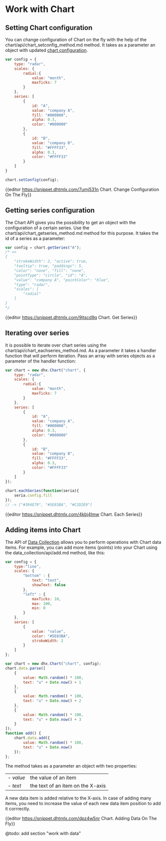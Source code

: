 Work with Chart
==================

Setting Chart configuration
------------------------

You can change configuration of Chart on the fly with the help of the chart/api/chart_setconfig_method.md method. It takes as a parameter an object with updated [chart configuration](chart/configuration_properties.md).

~~~js
var config = {
    type: "radar",
    scales: {
        radial:{
            value: "month",
            maxTicks: 7
        }
    },
    series: [
        {
            id: "A",
            value: "company A",
            fill: "#000000",
            alpha: 0.3,
            color: "#000000"
        },
        {
            id: "B",
            value: "company B",
            fill: "#FFFF33",
            alpha: 0.3,
            color: "#FFFF33"
        }
    ]
}

chart.setConfig(config);
~~~

{{editor    https://snippet.dhtmlx.com/7umj531n	Chart. Change Configuration On The Fly}}

Getting series configuration
-----------------------------

The Chart API gives you the possibility to get an object with the configuration of a certain series. Use the chart/api/chart_getseries_method.md method for this purpose. It takes the id of a series as a parameter:

~~~js
var config = chart.getSeries("A");
/* => 
{
    "strokeWidth": 2, "active": true,
    "tooltip": true, "paddings": 5,
    "color": "none", "fill": "none",
    "pointType": "circle", "id": "A",
    "value": "company A", "pointColor": "blue",
    "type": "radar",
    "scales": [
        "radial"
    ]
}
*/
~~~

{{editor    https://snippet.dhtmlx.com/9jtscd9q	Chart. Get Series}}

Iterating over series
----------------------

It is possible to iterate over chart series using the chart/api/chart_eachseries_method.md. As a parameter it takes a handler function that will perform iteration. 
Pass an array with series objects as a parameter of the handler function:

~~~js
var chart = new dhx.Chart("chart", {
    type: "radar",
    scales: {
        radial:{
            value: "month",
            maxTicks: 7
        }
    },
    series: [
        {
            id: "A",
            value: "company A",
            fill: "#000000",
            alpha: 0.3,
            color: "#000000"
        },
        {
            id: "B",
            value: "company B",
            fill: "#FFFF33",
            alpha: 0.3,
            color: "#FFFF33"
        }
    ]
});
 
chart.eachSeries(function(seria){
    seria.config.fill
});
// -> ["#394E79", "#5E83BA", "#C2D2E9"]
~~~

{{editor    https://snippet.dhtmlx.com/4kbj4lmw	Chart. Each Series}}

Adding items into Chart
-----------------------

The API of [Data Collection](data_collection/api/refs/datacollection.md) allows you to perform operations with Chart data items. 
For example, you can add more items (points) into your Chart using the data_collection/api/add.md method, like this:

~~~js
var config = {
	type:"line",
	scales: {
		"bottom" : {
			text: "text",
			showText: false
		},
		"left" : {
			maxTicks: 10,
			max: 100,
			min: 0
		}
	},
	series: [
		{
			value: "value",
			color: "#5E83BA",
			strokeWidth: 2
		}
	]
};

var chart = new dhx.Chart("chart", config);
chart.data.parse([
	{
		value: Math.random() * 100,
		text: "u" + Date.now() + 1
	},
    {
    	value: Math.random() * 100,
    	text: "u" + Date.now() + 2
    },
    {
    	value: Math.random() * 100,
    	text: "u" + Date.now() + 3
    }
]);
function add() {
	chart.data.add({
		value: Math.random() * 100,
		text: "u" + Date.now()
	});
};
~~~

The method takes as a parameter an object with two properties:

<table class="webixdoc_links">
	<tbody>
        <tr>
			<td class="webixdoc_links0">- <i>value</i></td>
			<td>the value of an item</td>
		</tr>
        <tr>
			<td class="webixdoc_links0">- <i>text</i></td>
			<td>the text of an item on the X-axis</td>
		</tr>
    </tbody>
</table>

A new data item is added relative to the X-axis. In case of adding many items, you need to increase the value of each new data item position to add it corrrectly.

{{editor    https://snippet.dhtmlx.com/dpz4w5nr	Chart. Adding Data On The Fly}}

@todo:
add section "work with data"
